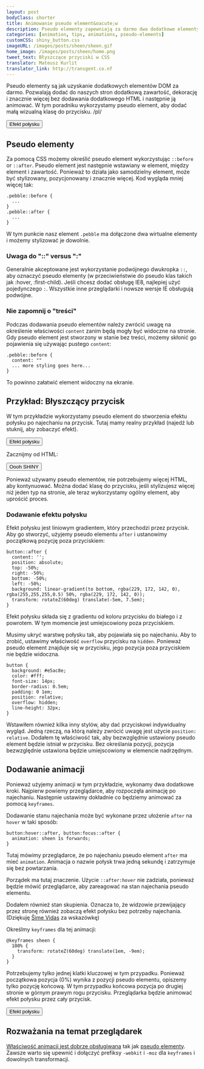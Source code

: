 ```yaml
---
layout: post
bodyClass: shorter
title: Animowanie pseudo element&oacute;w
description: Pseudo elementy zapewniają za darmo dwa dodatkowe elementy HTML! Tutaj zobaczymy jak animować je po najechaniu. Używać je mądrze.
categories: [animation, tips, animations, pseudo-elements]
customCSS: shiny_button.css
imageURL: /images/posts/sheen/sheen.gif
home_image: /images/posts/sheen/home.png
tweet_text: Błyszczące przyciski w CSS
translator: Mateusz Kurlit
translator_link: http://transgent.co.nf
---
```


Pseudo elementy są jak uzyskanie dodatkowych element&oacute;w DOM za darmo. Pozwalają dodać&nbsp;do naszych stron dodatkową zawartość, dekorację i znacznie&nbsp;więcej&nbsp;bez dodawania dodatkowego HTML i następnie ją animować. W tym poradniku wykorzystamy pseudo element, aby dodać małą wizualną klasę do przycisku.
/pl/
<section class="shiny demo-container tap-to-activate"><button>Efekt połysku</button></section>

## Pseudo elementy

Za pomocą CSS możemy określić pseudo element wykorzystując&nbsp;`::before` or&nbsp;`::after`. Pseudo element jest następnie wstawiany w element, między element i zawartość. Ponieważ to działa jako samodzielny element, może być stylizowany, pozycjonowany i znacznie więcej. Kod wygląda mniej więcej tak:

    .pebble::before {
      ...
    }
    .pebble::after {
      ...
    }

W tym punkcie nasz element `.pebble` ma dołączone dwa wirtualne elementy i możemy stylizować je dowolnie.

### Uwaga do&nbsp;&quot;::&quot; versus &quot;:&quot;

Generalnie akceptowane jest wykorzystanie podw&oacute;jnego dwukropka&nbsp;`::`, aby oznaczyć pseudo elementy (w przeciwieństwie do pseudo klas takich jak&nbsp;:hover, :first-child). Jeśli chcesz dodać obsługę IE8, najlepiej użyć pojedynczego `:`. Wszystkie inne przeglądarki i nowsze wersje IE obsługują podw&oacute;jne.

### Nie zapomnij o &quot;treści&quot;

Podczas dodawania pseudo element&oacute;w należy zwr&oacute;cić uwagę na określenie właściwości `content` zanim będą mogły być widoczne na stronie. Gdy pseudo element jest stworzony w stanie bez treści, możemy skłonić go pojawienia się używając pustego `content`:

    .pebble::before {
      content: ""
      ... more styling goes here...
    }

To powinno załatwić element widoczny na ekranie.

## Przykład: Błyszczący przycisk

W tym przykładzie wykorzystamy pseudo element do stworzenia efektu połysku po najechaniu na przycisk. Tutaj mamy realny przykład (najedź lub stuknij, aby zobaczyć efekt).

<section class="shiny demo-container tap-to-activate"><button>Efekt połysku</button></section>

Zacznijmy od HTML:

<button>Oooh SHINY</button>

Ponieważ używamy pseudo element&oacute;w, nie potrzebujemy więcej HTML, aby kontynuować. Można dodać klasę do przycisku, jeśli stylizujesz więcej niż jeden typ na stronie, ale teraz wykorzystamy og&oacute;lny element, aby uprościć proces.

### Dodawanie efektu połysku

Efekt połysku jest liniowym gradientem, kt&oacute;ry przechodzi przez przycisk. Aby go stworzyć, użyjemy pseudo elementu `after` i ustanowimy początkową pozycję poza przyciskiem:

    button::after {
      content: '';
      position: absolute;
      top: -50%;
      right: -50%;
      bottom: -50%;
      left: -50%;
      background: linear-gradient(to bottom, rgba(229, 172, 142, 0), rgba(255,255,255,0.5) 50%, rgba(229, 172, 142, 0));
      transform: rotateZ(60deg) translate(-5em, 7.5em);
    }

Efekt połysku składa się z gradientu od koloru przycisku do białego i z powrotem. W tym momencie jest umiejscowiony poza przyciskiem.

Musimy ukryć warstwę połysku tak, aby pojawiała się po najechaniu. Aby to zrobić, ustawimy właściwość `overflow` przycisku na `hidden`. Ponieważ pseudo element znajduje się w przycisku, jego pozycja poza przyciskiem nie będzie widoczna.

    button {
      background: #e5ac8e;
      color: #fff;
      font-size: 14px;
      border-radius: 0.5em;
      padding: 0 1em;
      position: relative;
      overflow: hidden;
      line-height: 32px;
    }

Wstawiłem r&oacute;wnież kilka inny styl&oacute;w, aby dać przyciskowi indywidualny wygląd. Jedną rzeczą, na kt&oacute;rą należy zwr&oacute;cić uwagę jest użycie&nbsp;`position: relative`. Dodałem tę właściwość tak, aby bezwzględnie ustawiony pseudo element będzie istniał w przycisku. Bez określania pozycji, pozycja bezwzględnie ustawiona będzie umiejscowiony w elemencie nadrzędnym.

## Dodawanie animacji

Ponieważ użyjemy animacji w tym przykładzie, wykonamy dwa dodatkowe kroki. Najpierw powiemy przeglądarce, aby rozpoczęła animację po najechaniu. Następnie ustawimy dokładnie co będziemy animować za pomocą `keyframes`.

Dodawanie stanu najechania może być wykonane przez ułożenie `after` na `hover` w taki spos&oacute;b:

    button:hover::after, button:focus::after {
      animation: sheen 1s forwards;
    }

Tutaj m&oacute;wimy przeglądarce, że po najechaniu pseudo element `after` ma mieć `animation`. Animacja o nazwie połysk trwa jedną sekundę i zatrzymuje się bez powtarzania.

Porządek ma tutaj znaczenie. Użycie&nbsp;`::after:hover` nie zadziała, ponieważ będzie m&oacute;wić przeglądarce, aby zareagować na stan najechania pseudo elementu.

Dodałem r&oacute;wnież stan skupienia. Oznacza to, że widzowie przewijający przez stronę r&oacute;wnież zobaczą efekt połysku bez potrzeby najechania. (Dziękuję [&Scaron;ime Vidas](https://twitter.com/simevidas) za wskaz&oacute;wkę)

Określmy `keyframes` dla tej animacji:

    @keyframes sheen {
      100% {
        transform: rotateZ(60deg) translate(1em, -9em);
      }
    }

Potrzebujemy tylko jednej klatki kluczowej w tym przypadku. Ponieważ początkowa pozycja (0%) wynika z pozycji pseudo elementu, opiszemy tylko pozycję końcową. W tym przypadku końcowa pozycja po drugiej stronie w g&oacute;rnym prawym rogu przycisku. Przeglądarka będzie animować efekt połysku przez cały przycisk.

<section class="shiny demo-container tap-to-activate"><button>Efekt połysku</button></section>

## Rozważania na temat przeglądarek

[Właściwość animacji jest dobrze obsługiwana](http://caniuse.com/#feat=css-animation) tak jak [pseudo elementy](http://caniuse.com/#feat=css-gencontent). Zawsze warto się upewnić i dołączyć prefiksy&nbsp;`-webkit`&nbsp;i&nbsp;`-moz` dla `keyframes` i dowolnych transformacji.

